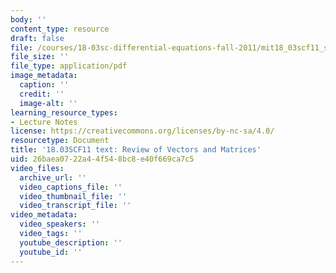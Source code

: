 ```yaml
---
body: ''
content_type: resource
draft: false
file: /courses/18-03sc-differential-equations-fall-2011/mit18_03scf11_s32_3text.pdf
file_size: ''
file_type: application/pdf
image_metadata:
  caption: ''
  credit: ''
  image-alt: ''
learning_resource_types:
- Lecture Notes
license: https://creativecommons.org/licenses/by-nc-sa/4.0/
resourcetype: Document
title: '18.03SCF11 text: Review of Vectors and Matrices'
uid: 26baea07-22a4-4f54-8bc8-e40f669ca7c5
video_files:
  archive_url: ''
  video_captions_file: ''
  video_thumbnail_file: ''
  video_transcript_file: ''
video_metadata:
  video_speakers: ''
  video_tags: ''
  youtube_description: ''
  youtube_id: ''
---
```

